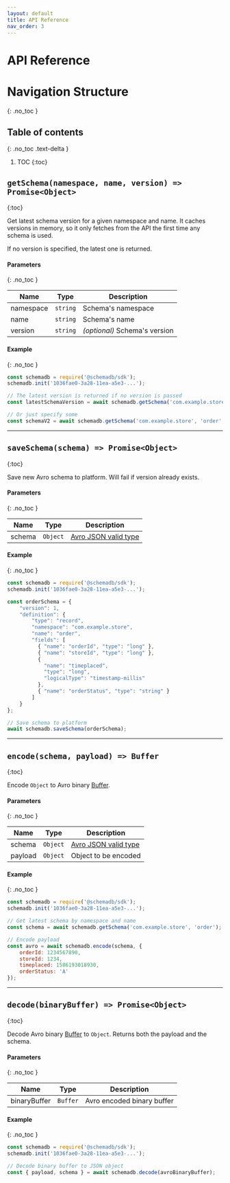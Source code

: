 ```yaml
---
layout: default
title: API Reference
nav_order: 3
---
```


# API Reference

# Navigation Structure
{: .no_toc }

## Table of contents
{: .no_toc .text-delta }

1. TOC
{:toc}

## `getSchema(namespace, name, version) => Promise<Object>`
{:toc}

Get latest schema version for a given namespace and name. It caches versions in memory, so it only fetches from the API the first time any schema is used.

If no version is specified, the latest one is returned.

#### Parameters
{: .no_toc }

| Name | Type | Description |
| ---- | ---- | ----------- |
| namespace | `string` | Schema's namespace |
| name | `string` | Schema's name |
| version | `string` | *(optional)* Schema's version |

#### Example
{: .no_toc }

```js
const schemadb = require('@schemadb/sdk');
schemadb.init('1036fae0-3a28-11ea-a5e3-...');

// The latest version is returned if no version is passed
const latestSchemaVersion = await schemadb.getSchema('com.example.store', 'order');

// Or just specify some
const schemaV2 = await schemadb.getSchema('com.example.store', 'order', '2');
```

---------------

## `saveSchema(schema) => Promise<Object>`
{:toc}

Save new Avro schema to platform. Will fail if version already exists.

#### Parameters
{: .no_toc }

| Name | Type | Description |
| ---- | ---- | ----------- |
| schema | `Object` | [Avro JSON valid type](https://avro.apache.org/docs/current/spec.html#schemas) |

#### Example
{: .no_toc }

```js
const schemadb = require('@schemadb/sdk');
schemadb.init('1036fae0-3a28-11ea-a5e3-...');

const orderSchema = {
	"version": 1,
	"definition": {
		"type": "record",
		"namespace": "com.example.store",
		"name": "order",
		"fields": [
          { "name": "orderId", "type": "long" },
          { "name": "storeId", "type": "long" },
          {
          	"name": "timeplaced",
           	"type": "long",
          	"logicalType": "timestamp-millis" 
          },
          { "name": "orderStatus", "type": "string" }
        ]
	}
};

// Save schema to platform
await schemadb.saveSchema(orderSchema);
```

---------------

## `encode(schema, payload) => Buffer`
{:toc}

Encode `Object` to Avro binary [Buffer](https://nodejs.org/api/buffer.html).

#### Parameters
{: .no_toc }

| Name | Type | Description |
| ---- | ---- | ----------- |
| schema | `Object` | [Avro JSON valid type](https://avro.apache.org/docs/current/spec.html#schemas) |
| payload | `Object` | Object to be encoded |

#### Example
{: .no_toc }

```js
const schemadb = require('@schemadb/sdk');
schemadb.init('1036fae0-3a28-11ea-a5e3-...');

// Get latest schema by namespace and name
const schema = await schemadb.getSchema('com.example.store', 'order');

// Encode payload
const avro = await schemadb.encode(schema, {
    orderId: 1234567890,
    storeId: 1234,
    timeplaced: 1586193018930,
    orderStatus: 'A'
});
```
---------------

## `decode(binaryBuffer) => Promise<Object>`
{:toc}

Decode Avro binary [Buffer](https://nodejs.org/api/buffer.html) to `Object`. Returns both the payload and the schema.

#### Parameters
{: .no_toc }

| Name | Type | Description |
| ---- | ---- | ----------- |
| binaryBuffer | `Buffer` | Avro encoded binary buffer |

#### Example
{: .no_toc }

```js
const schemadb = require('@schemadb/sdk');
schemadb.init('1036fae0-3a28-11ea-a5e3-...');

// Decode binary buffer to JSON object
const { payload, schema } = await schemadb.decode(avroBinaryBuffer);
```
